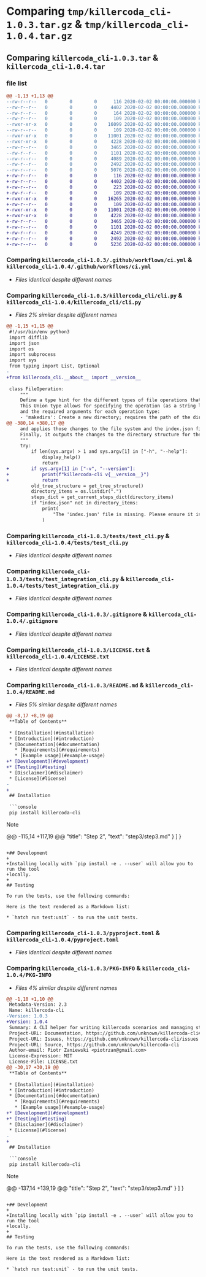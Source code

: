 # Comparing `tmp/killercoda_cli-1.0.3.tar.gz` & `tmp/killercoda_cli-1.0.4.tar.gz`

## Comparing `killercoda_cli-1.0.3.tar` & `killercoda_cli-1.0.4.tar`

### file list

```diff
@@ -1,13 +1,13 @@
--rw-r--r--   0        0        0      116 2020-02-02 00:00:00.000000 killercoda_cli-1.0.3/.coveragerc
--rw-r--r--   0        0        0     4402 2020-02-02 00:00:00.000000 killercoda_cli-1.0.3/.github/workflows/ci.yml
--rw-r--r--   0        0        0      164 2020-02-02 00:00:00.000000 killercoda_cli-1.0.3/killercoda_cli/__about__.py
--rw-r--r--   0        0        0      109 2020-02-02 00:00:00.000000 killercoda_cli-1.0.3/killercoda_cli/__init__.py
--rwxr-xr-x   0        0        0    16099 2020-02-02 00:00:00.000000 killercoda_cli-1.0.3/killercoda_cli/cli.py
--rw-r--r--   0        0        0      109 2020-02-02 00:00:00.000000 killercoda_cli-1.0.3/tests/__init__.py
--rwxr-xr-x   0        0        0    11001 2020-02-02 00:00:00.000000 killercoda_cli-1.0.3/tests/test_cli.py
--rwxr-xr-x   0        0        0     4228 2020-02-02 00:00:00.000000 killercoda_cli-1.0.3/tests/test_integration_cli.py
--rw-r--r--   0        0        0     3465 2020-02-02 00:00:00.000000 killercoda_cli-1.0.3/.gitignore
--rw-r--r--   0        0        0     1101 2020-02-02 00:00:00.000000 killercoda_cli-1.0.3/LICENSE.txt
--rw-r--r--   0        0        0     4089 2020-02-02 00:00:00.000000 killercoda_cli-1.0.3/README.md
--rw-r--r--   0        0        0     2492 2020-02-02 00:00:00.000000 killercoda_cli-1.0.3/pyproject.toml
--rw-r--r--   0        0        0     5076 2020-02-02 00:00:00.000000 killercoda_cli-1.0.3/PKG-INFO
+-rw-r--r--   0        0        0      116 2020-02-02 00:00:00.000000 killercoda_cli-1.0.4/.coveragerc
+-rw-r--r--   0        0        0     4402 2020-02-02 00:00:00.000000 killercoda_cli-1.0.4/.github/workflows/ci.yml
+-rw-r--r--   0        0        0      223 2020-02-02 00:00:00.000000 killercoda_cli-1.0.4/killercoda_cli/__about__.py
+-rw-r--r--   0        0        0      109 2020-02-02 00:00:00.000000 killercoda_cli-1.0.4/killercoda_cli/__init__.py
+-rwxr-xr-x   0        0        0    16265 2020-02-02 00:00:00.000000 killercoda_cli-1.0.4/killercoda_cli/cli.py
+-rw-r--r--   0        0        0      109 2020-02-02 00:00:00.000000 killercoda_cli-1.0.4/tests/__init__.py
+-rwxr-xr-x   0        0        0    11001 2020-02-02 00:00:00.000000 killercoda_cli-1.0.4/tests/test_cli.py
+-rwxr-xr-x   0        0        0     4228 2020-02-02 00:00:00.000000 killercoda_cli-1.0.4/tests/test_integration_cli.py
+-rw-r--r--   0        0        0     3465 2020-02-02 00:00:00.000000 killercoda_cli-1.0.4/.gitignore
+-rw-r--r--   0        0        0     1101 2020-02-02 00:00:00.000000 killercoda_cli-1.0.4/LICENSE.txt
+-rw-r--r--   0        0        0     4249 2020-02-02 00:00:00.000000 killercoda_cli-1.0.4/README.md
+-rw-r--r--   0        0        0     2492 2020-02-02 00:00:00.000000 killercoda_cli-1.0.4/pyproject.toml
+-rw-r--r--   0        0        0     5236 2020-02-02 00:00:00.000000 killercoda_cli-1.0.4/PKG-INFO
```

### Comparing `killercoda_cli-1.0.3/.github/workflows/ci.yml` & `killercoda_cli-1.0.4/.github/workflows/ci.yml`

 * *Files identical despite different names*

### Comparing `killercoda_cli-1.0.3/killercoda_cli/cli.py` & `killercoda_cli-1.0.4/killercoda_cli/cli.py`

 * *Files 2% similar despite different names*

```diff
@@ -1,15 +1,15 @@
 #!/usr/bin/env python3
 import difflib
 import json
 import os
 import subprocess
 import sys
 from typing import List, Optional
-
+from killercoda_cli.__about__ import __version__
 
 class FileOperation:
     """
     Define a type hint for the different types of file operations that can be performed.
     This Union type allows for specifying the operation (as a string literal indicating the type of action),
     and the required arguments for each operation type:
     - 'makedirs': Create a new directory; requires the path of the directory.
@@ -380,14 +380,17 @@
     and applies those changes to the file system and the index.json file.
     Finally, it outputs the changes to the directory structure for the user to review.
     """
     try:
         if len(sys.argv) > 1 and sys.argv[1] in ["-h", "--help"]:
             display_help()
             return
+        if sys.argv[1] in ["-v", "--version"]:
+            print(f"killercoda-cli v{__version__}")
+            return
         old_tree_structure = get_tree_structure()
         directory_items = os.listdir(".")
         steps_dict = get_current_steps_dict(directory_items)
         if "index.json" not in directory_items:
             print(
                 "The 'index.json' file is missing. Please ensure it is present in the current directory."
             )
```

### Comparing `killercoda_cli-1.0.3/tests/test_cli.py` & `killercoda_cli-1.0.4/tests/test_cli.py`

 * *Files identical despite different names*

### Comparing `killercoda_cli-1.0.3/tests/test_integration_cli.py` & `killercoda_cli-1.0.4/tests/test_integration_cli.py`

 * *Files identical despite different names*

### Comparing `killercoda_cli-1.0.3/.gitignore` & `killercoda_cli-1.0.4/.gitignore`

 * *Files identical despite different names*

### Comparing `killercoda_cli-1.0.3/LICENSE.txt` & `killercoda_cli-1.0.4/LICENSE.txt`

 * *Files identical despite different names*

### Comparing `killercoda_cli-1.0.3/README.md` & `killercoda_cli-1.0.4/README.md`

 * *Files 5% similar despite different names*

```diff
@@ -8,17 +8,19 @@
 **Table of Contents**
 
 * [Installation](#installation)
 * [Introduction](#introduction)
 * [Documentation](#documentation)
   * [Requirements](#requirements)
   * [Example usage](#example-usage)
+* [Development](#development)
+* [Testing](#testing)
 * [Disclaimer](#disclaimer)
 * [License](#license)
-
+ 
 ## Installation
 
 ```console
 pip install killercoda-cli
 ```
 
 > [!NOTE]
@@ -115,14 +117,19 @@
       "title": "Step 2",
       "text": "step3/step3.md"
     }
   ]
 }
 ```
 
+## Development
+
+Installing locally with `pip install -e . --user` will allow you to run the tool
+locally.
+
 ## Testing
 
 To run the tests, use the following commands:
 
 Here is the text rendered as a Markdown list:
 
 * `hatch run test:unit` - to run the unit tests.
```

### Comparing `killercoda_cli-1.0.3/pyproject.toml` & `killercoda_cli-1.0.4/pyproject.toml`

 * *Files identical despite different names*

### Comparing `killercoda_cli-1.0.3/PKG-INFO` & `killercoda_cli-1.0.4/PKG-INFO`

 * *Files 4% similar despite different names*

```diff
@@ -1,10 +1,10 @@
 Metadata-Version: 2.3
 Name: killercoda-cli
-Version: 1.0.3
+Version: 1.0.4
 Summary: A CLI helper for writing killercoda scenarios and managing steps
 Project-URL: Documentation, https://github.com/unknown/killercoda-cli#readme
 Project-URL: Issues, https://github.com/unknown/killercoda-cli/issues
 Project-URL: Source, https://github.com/unknown/killercoda-cli
 Author-email: Piotr Zaniewski <piotrzan@gmail.com>
 License-Expression: MIT
 License-File: LICENSE.txt
@@ -30,17 +30,19 @@
 **Table of Contents**
 
 * [Installation](#installation)
 * [Introduction](#introduction)
 * [Documentation](#documentation)
   * [Requirements](#requirements)
   * [Example usage](#example-usage)
+* [Development](#development)
+* [Testing](#testing)
 * [Disclaimer](#disclaimer)
 * [License](#license)
-
+ 
 ## Installation
 
 ```console
 pip install killercoda-cli
 ```
 
 > [!NOTE]
@@ -137,14 +139,19 @@
       "title": "Step 2",
       "text": "step3/step3.md"
     }
   ]
 }
 ```
 
+## Development
+
+Installing locally with `pip install -e . --user` will allow you to run the tool
+locally.
+
 ## Testing
 
 To run the tests, use the following commands:
 
 Here is the text rendered as a Markdown list:
 
 * `hatch run test:unit` - to run the unit tests.
```

